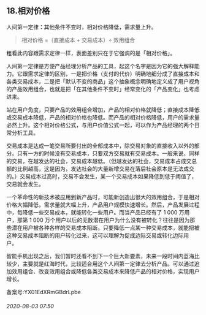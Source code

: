 ## 18.相对价格
人间第一定律：其他条件不变时，相对价格降低，需求量上升。 



> 相对价格 =（直接成本 + 交易成本）÷ 效用组合  


粗看此内容跟需求定律一样，表面差别只在于它强调的是「相对价格」。 


人间第一定律是方便产品经理分析产品的工具，起这个名字是因为它的强大解释能力。它跟需求定律的区别，一是把价格（支付的代价）明确地细分成了直接成本和各类交易成本，二是把「默认不变的商品」这个抽象概念明确地定义成了用户视角的产品效用组合，也就是把「在其他条件不变时」经常变化的「产品变化」也考虑进来。 


站在用户角度，只要产品的效用组合增加，产品的相对价格就降低；直接成本降低或交易成本降低，产品的相对价格也降低。而产品的相对价格降低，用户的需求量必然上升。这个相对价格公式，与用户价值公式一起，可以作为产品经理的两个日常分析工具。 


交易成本是达成一笔交易所要付出的全部成本中，除交易对象的直接收入以外的部分。只有一方的时候没有交易成本，只要双方交易就有交易成本。一般来说，同样的交易，在越发达的社会，交易成本越低。（但越发达的社会，交易成本占成交总额的比例越高，这是因为，发达社会的大量新增交易在落后社会原本是无法成交的。）交易成本过高时，交易不会发生，某一个交易成本如果降低到低于阈值了，交易就会发生。 


一个革命性的新技术被应用到新产品时，可能新创造出很大的效用组合，于是相对价格大幅降低，需求量就大幅上升，产品用户规模快速增长。然后，产品发展过程中，每降低一些交易成本，就能转化一些用户。而当产品已经有了 1 000 万用户，那第 1 000 万个用户以后的无数潜在用户为什么没有被转化？往往是因为那些潜在用户被各种各样的交易成本阻断。只要降低一点某一种交易成本，就能把被这种交易成本阻断的用户转化过来，这可以理解为促成边际交易或转化边际用户。 


智能手机出现之后，我们暂时还看不到下一个巨大新要素，未来一段时间内蓝海比较少，主要就是红海时代，比较适合用这个人间第一定律去分析产品。可以通过追加效用组合、改变效用组合或降低各类交易成本来降低产品的相对价格，实现用户增长。 


备案号:YX01EdXRmGBdrLpbe


###### 2020-08-03 07:50
